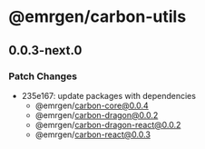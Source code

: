 # @emrgen/carbon-utils

## 0.0.3-next.0

### Patch Changes

- 235e167: update packages with dependencies
  - @emrgen/carbon-core@0.0.4
  - @emrgen/carbon-dragon@0.0.2
  - @emrgen/carbon-dragon-react@0.0.2
  - @emrgen/carbon-react@0.0.3

